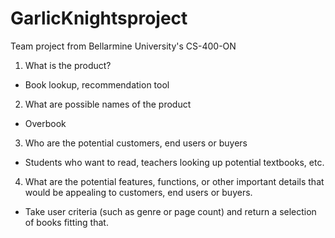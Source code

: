 # GarlicKnightsproject

Team project from Bellarmine University's CS-400-ON

1. What is the product?

- Book lookup, recommendation tool

2. What are possible names of the product

- Overbook

3. Who are the potential customers, end users or buyers

- Students who want to read, teachers looking up potential textbooks, etc.

4. What are the potential features, functions, or other important details that would be appealing to customers, end users or buyers.

- Take user criteria (such as genre or page count) and return a selection of books fitting that.
